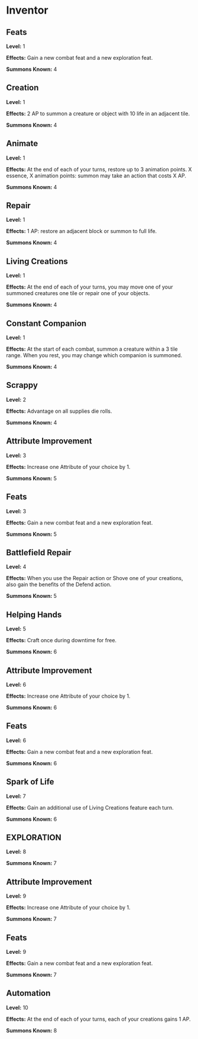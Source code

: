 # Inventor

## Feats

**Level:** 1

**Effects:** Gain a new combat feat and a new exploration feat.

**Summons Known:** 4

## Creation

**Level:** 1

**Effects:** 2 AP to summon a creature or object with 10 life in an adjacent tile.

**Summons Known:** 4

## Animate

**Level:** 1

**Effects:** At the end of each of your turns, restore up to 3 animation points. X essence, X animation points: summon may take an action that costs X AP.

**Summons Known:** 4

## Repair

**Level:** 1

**Effects:** 1 AP: restore an adjacent block or summon to full life.

**Summons Known:** 4

## Living Creations

**Level:** 1

**Effects:** At the end of each of your turns, you may move one of your summoned creatures one tile or repair one of your objects.

**Summons Known:** 4

## Constant Companion

**Level:** 1

**Effects:** At the start of each combat, summon a creature within a 3 tile range. When you rest, you may change which companion is summoned.

**Summons Known:** 4

## Scrappy

**Level:** 2

**Effects:** Advantage on all supplies die rolls.

**Summons Known:** 4

## Attribute Improvement

**Level:** 3

**Effects:** Increase one Attribute of your choice by 1.

**Summons Known:** 5

## Feats

**Level:** 3

**Effects:** Gain a new combat feat and a new exploration feat.

**Summons Known:** 5

## Battlefield Repair

**Level:** 4

**Effects:** When you use the Repair action or Shove one of your creations, also gain the benefits of the Defend action.

**Summons Known:** 5

## Helping Hands

**Level:** 5

**Effects:** Craft once during downtime for free.

**Summons Known:** 6

## Attribute Improvement

**Level:** 6

**Effects:** Increase one Attribute of your choice by 1.

**Summons Known:** 6

## Feats

**Level:** 6

**Effects:** Gain a new combat feat and a new exploration feat.

**Summons Known:** 6

## Spark of Life

**Level:** 7

**Effects:** Gain an additional use of Living Creations feature each turn.

**Summons Known:** 6

## EXPLORATION

**Level:** 8

**Summons Known:** 7

## Attribute Improvement

**Level:** 9

**Effects:** Increase one Attribute of your choice by 1.

**Summons Known:** 7

## Feats

**Level:** 9

**Effects:** Gain a new combat feat and a new exploration feat.

**Summons Known:** 7

## Automation

**Level:** 10

**Effects:** At the end of each of your turns, each of your creations gains 1 AP.

**Summons Known:** 8
